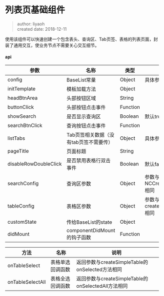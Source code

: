 # 列表页基础组件

> author: liyaoh <br>
> created date: 2018-12-11

使用该组件可以快速创建一个包含表头、查询区、Tab页签、表格的列表页面，封装了通用交互，使业务节点不需要关心交互细节。

#### api

| 参数      | 名称 | 类型 | 说明 |
| --------- | ---- | ---- | ---- |
| config | BaseList常量 | Object | 具体参数见demo | |
| initTemplate | 模板加载方法 | Object | |
| headBtnArea | 头部按钮区域 | String | |
| buttonClick | 头部按钮点击事件 | Function | |
| showSearch | 是否显示查询区 | Boolean | 默认true |
| searchBtnClick | 查询按钮点击事件 | Function | |
| listTabs | Tab页签相关数据（没有tab页签不需要传） | Object | 具体参数见demo |
| pageTitle | 页面标题 | String | |
| disableRowDoubleClick | 是否禁用表格行双击事件 | Boolean | 默认false |
| searchConfig | 查询区参数 | Object | 参数与NCCreateSearch相同 |
| tableConfig | 表格区参数 | Object | 参数与createSimpleTable相同 |
| customState | 传给BaseList的state | Object |  |
| didMount | componentDidMount的钩子函数 | Function |  |


| 方法 | 名称 | 说明 |
| --- | --- | --- |
| onTableSelect | 表格单选回调函数 | 返回参数与createSimpleTable的onSelected方法相同 |
| onTableSelectAll | 表格全选回调函数 | 返回参数与createSimpleTable的onSelectedAll方法相同 |
